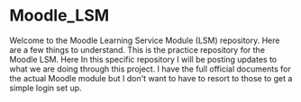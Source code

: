 # Moodle_LSM
Welcome to the Moodle Learning Service Module (LSM) repository. Here are a few things to understand. This is the practice repository for the Moodle LSM. Here In this specific repository I will be posting updates to what we are doing through this project. I have the full official documents for the actual Moodle module but I don't want to have to resort to those to get a simple login set up.